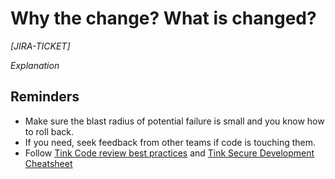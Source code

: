 # Why the change? What is changed?

_[JIRA-TICKET]_

_Explanation_ 
  
## Reminders

* Make sure the blast radius of potential failure is small and you know how to roll back.
* If you need, seek feedback from other teams if code is touching them.
* Follow [Tink Code review best practices](https://book-of.tink.network/engineering/software/code_review/) and [Tink Secure Development Cheatsheet](https://book-of.tink.network/engineering/security/cheatsheets/secure-development/)